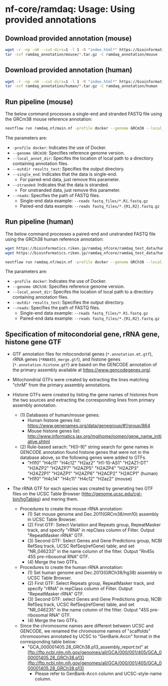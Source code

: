 # nf-core/ramdaq: Usage: Using provided annotations

## Download provided annotation (mouse)

```bash
wget -r -np -nH --cut-dirs=1 -l 1 -R "index.html*" https://bioinformatics.riken.jp/ramdaq_nfcore/ramdaq_annotation/mouse/
tar -xvf ramdaq_annotation/mouse/*.tar.gz -C ramdaq_annotation/mouse
```

## Download provided annotation (human)

```bash
wget -r -np -nH --cut-dirs=1 -l 1 -R "index.html*" https://bioinformatics.riken.jp/ramdaq_nfcore/ramdaq_annotation/human/
tar -xvf ramdaq_annotation/human/*.tar.gz -C ramdaq_annotation/human
```

## Run pipeline (mouse)

The below command processes a single-end and stranded FASTQ file using the GRCm38 mouse reference annotation:

```bash
nextflow run ramdaq.nf/main.nf -profile docker --genome GRCm38 --local_annot_dir ramdaq_annotation/mouse --single_end --stranded --outdir results_test --reads 'https://bioinformatics.riken.jp/ramdaq_nfcore/ramdaq_test_data/mouse/stranded_SE/SRR7993829_1.100K.fastq.gz'
```

The parameters are:

- `-profile docker`: Indicates the use of Docker.
- `--genome GRCm38`: Specifies reference genome version.
- `--local_annot_dir`: Specifes the location of local path to a directiory containing annotation files.
- `--outdir results_test`: Specifies the output directory.
- `--single_end`: Indicates that the data is single-end.
  - For paired-end data, just remove this parameter.
- `--stranded`: Indicates that the data is stranded.
  - For unstranded data, just remove this parameter.
- `--reads`: Specifies the path of FASTQ files.
  - Single-end data example: `--reads fastq_files/*.R1.fastq.gz`
  - Paired-end data example: `--reads fastq_files/*.{R1,R2}.fastq.gz`


## Run pipeline (human)

The below command processes a paired-end and unstranded FASTQ file using the GRCh38 human reference annotation:

```bash
wget https://bioinformatics.riken.jp/ramdaq_nfcore/ramdaq_test_data/human/unstranded_PE/SRR12594145_1.100K.fastq.gz
wget https://bioinformatics.riken.jp/ramdaq_nfcore/ramdaq_test_data/human/unstranded_PE/SRR12594145_2.100K.fastq.gz

nextflow run ramdaq.nf/main.nf -profile docker --genome GRCh38 --local_annot_dir ramdaq_annotation/human --outdir results_test --reads 'SRR12594145_{1,2}.100K.fastq.gz'
```

The parameters are:

- `-profile docker`: Indicates the use of Docker.
- `--genome GRCh38`: Specifies reference genome version.
- `--local_annot_dir`: Specifes the location of local path to a directiory containing annotation files.
- `--outdir results_test`: Specifies the output directory.
- `--reads`: Specifies the path of FASTQ files.
  - Single-end data example: `--reads fastq_files/*.R1.fastq.gz`
  - Paired-end data example: `--reads fastq_files/*.{R1,R2}.fastq.gz`

## Specification of mitocondorial gene, rRNA gene, histone gene GTF

- GTF annotation files for mitocondorial genes (`*.annotation.mt.gtf`), rRNA genes (`*RNA45S_merge.gtf`), and histone genes (`*.annotation.histone.gtf`) are based on the GENCODE annotation of the primary assembly available at https://www.gencodegenes.org/.

- Mitochondrial GTFs were created by extracting the lines matching "chrM" from the primary assembly annotations.

- Histone GTFs were created by listing the gene names of histones from the two sources and extracting the corresponding lines from primary assembly annotation.
  - (1) Databases of human/mouse genes:
    - Human histone genes list: https://www.genenames.org/data/genegroup/#!/group/864
    - Mouse histone genes list: http://www.informatics.jax.org/mgihome/nomen/gene_name_initiative.shtml
  - (2) Rule-based serach: "H[0-9]" string search for gene names in GENCODE annotation found histone genes that were not in the database above, so the following genes were added to GTFs.
    - "H1f0" "H4c11" "H4c12" "H2az2" "H1-10-AS1" "H2AZ1-DT" "H2AZP2" "H2AZP7" "H2AZP5" "H2AZP4" "H2AZP3" "H2AZ2P1" "H2AZP1" "H2AZP6" "H2ACP2" "H2ACP1" (human)
    - "H1f0" "H4c14" "H4c11" "H4c12" "H2az2" (mouse)

- The rRNA GTF for each species was created by generating two GTF files on the UCSC Table Browser (http://genome.ucsc.edu/cgi-bin/hgTables) and mering them.
  - Procedures to create the mouse rRNA annotation:
    - (1) Set mouse genome and Dec.2011(GRCm38/mm10) assembly in UCSC Table Browser.
    - (2) First GTF: Select Variation and Repeats group, RepeatMasker track, and specify "rRNA" in repClass column of Filter. Output "RepeatMasker rRNA" GTF.
    - (3) Second GTF: Select Genes and Gene Predictions group, NCBI RefSeq track, UCSC RefSeq(refGene) table, and set "NR_046233" in the name column of the filter. Output "Rn45s 45S pre-ribosomal RNA" GTF.
    - (4) Merge the two GTFs.
  - Procedures to create the human rRNA annotation:
    - (1) Set human genome and Dec.2013(GRCh38/hg38) assembly in UCSC Table Browser. 
    - (2) First GTF: Select Repeats group, RepeatMasker track, and specify "rRNA" in repClass column of Filter. Output "RepeatMasker rRNA" GTF.
    - (3) Second GTF: select Genes and Gene Predictions group, NCBI RefSeq track, UCSC RefSeq(refGene) table, and set "NR_046235" in the name column of the filter. Output "45S pre-ribosomal RNA" GTF.
    - (4) Merge the two GTFs.
  - Since the chromosome names aere different between UCSC and GENCODE, we renamed the chromosome names of "scaffolds" chromosomes annotated by UCSC to "GenBank.Accn" format in the corresponding table below:
    - "GCA_000001405.28_GRCh38.p13_assembly_report.txt" at [ftp://ftp.ncbi.nlm.nih.gov/genomes/all/GCA/000/001/405/GCA_000001405.28_GRCh38.p13](ftp://ftp.ncbi.nlm.nih.gov/genomes/all/GCA/000/001/405/GCA_000001405.28_GRCh38.p13)
      - Please refer to GenBank-Accn column and UCSC-style-name column.
